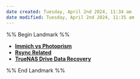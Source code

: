 ```yaml
---
date created: Tuesday, April 2nd 2024, 11:34 am
date modified: Tuesday, April 2nd 2024, 11:35 am
---
```


%% Begin Landmark %%
- **[Immich vs Photoprism](./Immich%20vs%20Photoprism/Immich%20vs%20Photoprism.md)**
- **[Rsync Related](./Rsync%20Related/Rsync%20Related.md)**
- **[TrueNAS Drive Data Recovery](./TrueNAS%20Drive%20Data%20Recovery/TrueNAS%20Drive%20Data%20Recovery.md)**

%% End Landmark %%